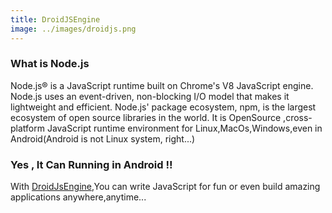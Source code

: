 ```yaml
---
title: DroidJSEngine
image: ../images/droidjs.png
---
```


### What is Node.js
Node.js® is a JavaScript runtime built on Chrome's V8 JavaScript engine. 
Node.js uses an event-driven, non-blocking I/O model that makes it lightweight and efficient. Node.js' package ecosystem, 
npm, is the largest ecosystem of open source libraries in the world.
It is OpenSource ,cross-platform JavaScript runtime environment for Linux,MacOs,Windows,even in Android(Android is not Linux system, right...)


### Yes , It Can Running in Android !!
With [DroidJsEngine][DroidJS],You can write JavaScript for fun or even build amazing 
applications anywhere,anytime...


[DroidJS]: https://github.com/Zhu-Zhi-Hao/Droid_Nodejs

